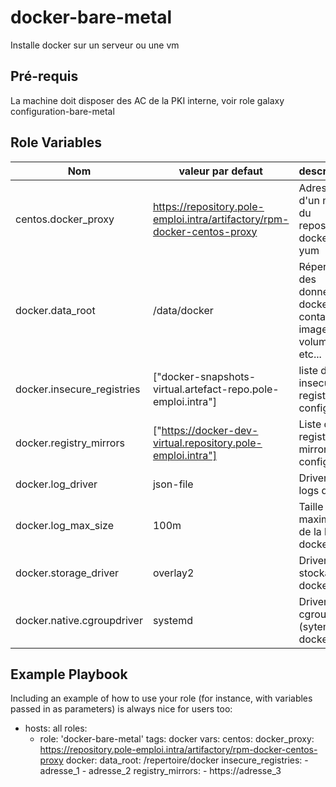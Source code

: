 docker-bare-metal
=========

Installe docker sur un serveur ou une vm

Pré-requis
------------

La machine doit disposer des AC de la PKI interne, voir role galaxy configuration-bare-metal

Role Variables
--------------

| Nom | valeur par defaut | description |
|-----|-------------------|-------------|
| centos.docker_proxy | https://repository.pole-emploi.intra/artifactory/rpm-docker-centos-proxy | Adresse d'un mirroir du repository docker yum |
| docker.data_root | /data/docker | Répertoire des données de docker : containers, images, volumes etc... |
| docker.insecure_registries | ["docker-snapshots-virtual.artefact-repo.pole-emploi.intra"] | liste des insecure-registries a configurer |
| docker.registry_mirrors | ["https://docker-dev-virtual.repository.pole-emploi.intra"] | Liste des registry mirror a configurer |
| docker.log_driver | json-file | Driver de logs docker |
| docker.log_max_size | 100m | Taille maximale de la log docker |
| docker.storage_driver | overlay2 | Driver de stockage docker |
| docker.native.cgroupdriver | systemd | Driver cgroup (sytemd ou docker) |

Example Playbook
----------------

Including an example of how to use your role (for instance, with variables passed in as parameters) is always nice for users too:

  - hosts: all
    roles:
    - role: 'docker-bare-metal'
      tags: docker
    vars:
      centos:
        docker_proxy: https://repository.pole-emploi.intra/artifactory/rpm-docker-centos-proxy
      docker:
        data_root: /repertoire/docker
        insecure_registries:
          - adresse_1
          - adresse_2
        registry_mirrors:
          - https://adresse_3

